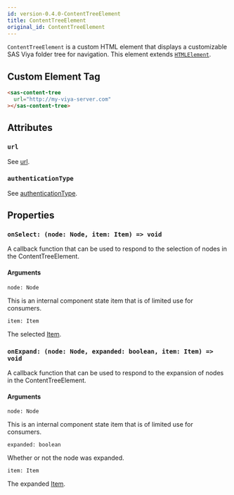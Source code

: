```yaml
---
id: version-0.4.0-ContentTreeElement
title: ContentTreeElement
original_id: ContentTreeElement
---
```


`ContentTreeElement` is a custom HTML element that displays a customizable SAS Viya folder tree for navigation. This element extends <a target="_blank" href="https://developer.mozilla.org/en-US/docs/Web/API/HTMLElement">`HTMLElement`</a>.

## Custom Element Tag

```html
<sas-content-tree
  url="http://my-viya-server.com"
></sas-content-tree>
```

## Attributes

### `url`

See [url](LogonWrapperProps.md#url).

### `authenticationType`

See [authenticationType](LogonWrapperProps.md#authenticationType).

## Properties

### `onSelect: (node: Node, item: Item) => void`

A callback function that can be used to respond to the selection of nodes in the ContentTreeElement.

#### Arguments

`node: Node`

This is an internal component state item that is of limited use for consumers.

`item: Item`

The selected [Item](Item.md).

### `onExpand: (node: Node, expanded: boolean, item: Item) => void`

A callback function that can be used to respond to the expansion of nodes in the ContentTreeElement.

#### Arguments

`node: Node`

This is an internal component state item that is of limited use for consumers.

`expanded: boolean`

Whether or not the node was expanded.

`item: Item`

The expanded [Item](Item.md).